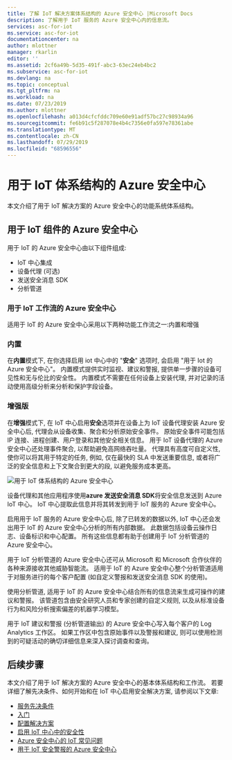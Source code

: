 ```yaml
---
title: 了解 IoT 解决方案体系结构的 Azure 安全中心 |Microsoft Docs
description: 了解用于 IoT 服务的 Azure 安全中心内的信息流。
services: asc-for-iot
ms.service: asc-for-iot
documentationcenter: na
author: mlottner
manager: rkarlin
editor: ''
ms.assetid: 2cf6a49b-5d35-491f-abc3-63ec24eb4bc2
ms.subservice: asc-for-iot
ms.devlang: na
ms.topic: conceptual
ms.tgt_pltfrm: na
ms.workload: na
ms.date: 07/23/2019
ms.author: mlottner
ms.openlocfilehash: a013d4cfcfddc709e60e91adf57bc27c98934a96
ms.sourcegitcommit: fe6b91c5f287078e4b4c7356e0fa597e78361abe
ms.translationtype: MT
ms.contentlocale: zh-CN
ms.lasthandoff: 07/29/2019
ms.locfileid: "68596556"
---
```

# <a name="azure-security-center-for-iot-architecture"></a>用于 IoT 体系结构的 Azure 安全中心

本文介绍了用于 IoT 解决方案的 Azure 安全中心的功能系统体系结构。 

## <a name="azure-security-center-for-iot-components"></a>用于 IoT 组件的 Azure 安全中心

用于 IoT 的 Azure 安全中心由以下组件组成:
- IoT 中心集成
- 设备代理 (可选)
- 发送安全消息 SDK
- 分析管道
 
### <a name="azure-security-center-for-iot-workflows"></a>用于 IoT 工作流的 Azure 安全中心

适用于 IoT 的 Azure 安全中心采用以下两种功能工作流之一:内置和增强  

### <a name="built-in"></a>内置
在**内置**模式下, 在你选择启用 iot 中心中的 "**安全**" 选项时, 会启用 "用于 Iot 的 Azure 安全中心"。 内置模式提供实时监视、建议和警报, 提供单一步骤的设备可见性和无与伦比的安全性。 内置模式不需要在任何设备上安装代理, 并对记录的活动使用高级分析来分析和保护字段设备。 

### <a name="enhanced"></a>增强版 
在**增强**模式下, 在 IoT 中心启用**安全**选项并在设备上为 IoT 设备代理安装 Azure 安全中心后, 代理会从设备收集、聚合和分析原始安全事件。 原始安全事件可能包括 IP 连接、进程创建、用户登录和其他安全相关信息。 用于 IoT 设备代理的 Azure 安全中心还处理事件聚合, 以帮助避免高网络吞吐量。 代理具有高度可自定义性, 使你可以将其用于特定的任务, 例如, 仅在最快的 SLA 中发送重要信息, 或者将广泛的安全信息和上下文聚合到更大的段, 以避免服务成本更高。

![用于 IoT 体系结构的 Azure 安全中心](./media/architecture/azure-iot-security-architecture.png)
 
设备代理和其他应用程序使用**azure 发送安全消息 SDK**将安全信息发送到 Azure IoT 中心。 IoT 中心提取此信息并将其转发到用于 IoT 服务的 Azure 安全中心。

启用用于 IoT 服务的 Azure 安全中心后, 除了已转发的数据以外, IoT 中心还会发出用于 IoT 的 Azure 安全中心分析的所有内部数据。 此数据包括设备云操作日志、设备标识和中心配置。 所有这些信息都有助于创建用于 IoT 分析管道的 Azure 安全中心。
 
用于 IoT 分析管道的 Azure 安全中心还可从 Microsoft 和 Microsoft 合作伙伴的各种来源接收其他威胁智能流。 适用于 IoT 的 Azure 安全中心整个分析管道适用于对服务进行的每个客户配置 (如自定义警报和发送安全消息 SDK 的使用)。
 
使用分析管道, 适用于 IoT 的 Azure 安全中心结合所有的信息流来生成可操作的建议和警报。 该管道包含由安全研究人员和专家创建的自定义规则, 以及从标准设备行为和风险分析搜索偏差的机器学习模型。
 
用于 IoT 建议和警报 (分析管道输出) 的 Azure 安全中心写入每个客户的 Log Analytics 工作区。 如果工作区中包含原始事件以及警报和建议, 则可以使用检测到的可疑活动的确切详细信息来深入探讨调查和查询。  

## <a name="next-steps"></a>后续步骤

本文介绍了用于 IoT 解决方案的 Azure 安全中心的基本体系结构和工作流。 若要详细了解先决条件、如何开始和在 IoT 中心启用安全解决方案, 请参阅以下文章:

- [服务先决条件](service-prerequisites.md)
- [入门](getting-started.md)
- [配置解决方案](quickstart-configure-your-solution.md)
- [启用 IoT 中心中的安全性](quickstart-onboard-iot-hub.md)
- [Azure 安全中心的 IoT 常见问题](resources-frequently-asked-questions.md)
- [用于 IoT 安全警报的 Azure 安全中心](concept-security-alerts.md)
